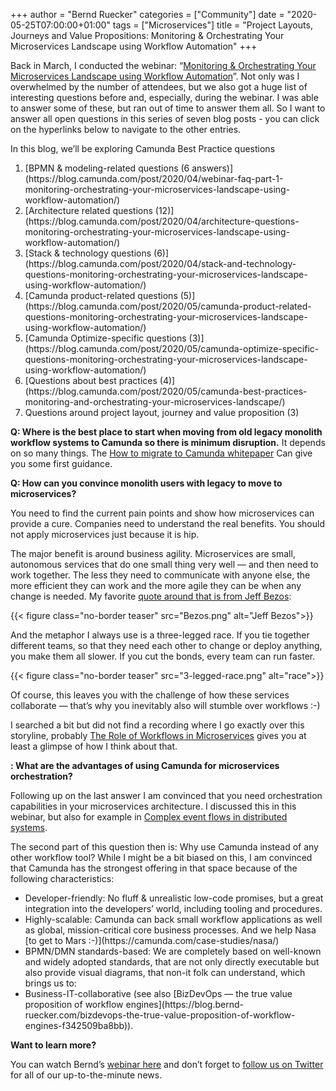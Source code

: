 +++
author = "Bernd Ruecker"
categories = ["Community"]
date = "2020-05-25T07:00:00+01:00"
tags = ["Microservices"]
title = "Project Layouts, Journeys and Value Propositions: Monitoring & Orchestrating Your Microservices Landscape using Workflow Automation"
+++

Back in March, I conducted the webinar: “[Monitoring & Orchestrating Your Microservices Landscape using Workflow Automation](https://camunda.com/learn/webinars/microservices-landscape-workflow-automation/)”. Not only was I overwhelmed by the number of attendees, but we also got a huge list of interesting questions before and, especially, during the webinar. I was able to answer some of these, but ran out of time to answer them all. So I want to answer all open questions in this series of seven blog posts - you can click on the hyperlinks below to navigate to the other entries.
<!--more-->

In this blog, we’ll be exploring Camunda Best Practice questions
<ol>
<li>[BPMN & modeling-related questions (6 answers)](https://blog.camunda.com/post/2020/04/webinar-faq-part-1-monitoring-orchestrating-your-microservices-landscape-using-workflow-automation/)</li>
<li>[Architecture related questions (12)](https://blog.camunda.com/post/2020/04/architecture-questions-monitoring-orchestrating-your-microservices-landscape-using-workflow-automation/)</li>
<li>[Stack & technology questions (6)](https://blog.camunda.com/post/2020/04/stack-and-technology-questions-monitoring-orchestrating-your-microservices-landscape-using-workflow-automation/)</li>
<li>[Camunda product-related questions (5)](https://blog.camunda.com/post/2020/05/camunda-product-related-questions-monitoring-orchestrating-your-microservices-landscape-using-workflow-automation/)</li>
<li>[Camunda Optimize-specific questions (3)](https://blog.camunda.com/post/2020/05/camunda-optimize-specific-questions-monitoring-orchestrating-your-microservices-landscape-using-workflow-automation/)</li>
<li>[Questions about best practices (4)](https://blog.camunda.com/post/2020/05/camunda-best-practices-monitoring-and-orchestrating-your-microservices-landscape/)</li>
<li>Questions around project layout, journey and value proposition (3)</li>
</ol>

__Q: Where is the best place to start when moving from old legacy monolith workflow systems to Camunda so there is minimum disruption.__
It depends on so many things. The [How to migrate to Camunda whitepaper](https://camunda.com/learn/whitepapers/migrate-to-camunda/) Can give you some first guidance.

__Q: How can you convince monolith users with legacy to move to microservices?__

You need to find the current pain points and show how microservices can provide a cure. Companies need to understand the real benefits. You should not apply microservices just because it is hip.

The major benefit is around business agility. Microservices are small, autonomous services that do one small thing very well — and then need to work together. The less they need to communicate with anyone else, the more efficient they can work and the more agile they can be when any change is needed. My favorite [quote around that is from Jeff Bezos](https://www.fastcompany.com/50106/inside-mind-jeff-bezos-5):

{{< figure class="no-border teaser" src="Bezos.png" alt="Jeff Bezos">}}

And the metaphor I always use is a three-legged race. If you tie together different teams, so that they need each other to change or deploy anything, you make them all slower. If you cut the bonds, every team can run faster.

{{< figure class="no-border teaser" src="3-legged-race.png" alt="race">}}

Of course, this leaves you with the challenge of how these services collaborate — that’s why you inevitably also will stumble over workflows :-)

I searched a bit but did not find a recording where I go exactly over this storyline, probably [The Role of Workflows in Microservices](https://www.youtube.com/watch?v=UIepHI_JPwE) gives you at least a glimpse of how I think about that.

__: What are the advantages of using Camunda for microservices orchestration?__

Following up on the last answer I am convinced that you need orchestration capabilities in your microservices architecture. I discussed this in this webinar, but also for example in [Complex event flows in distributed systems](https://berndruecker.io/complex-event-flows-in-distributed-systems/).

The second part of this question then is: Why use Camunda instead of any other workflow tool? While I might be a bit biased on this, I am convinced that Camunda has the strongest offering in that space because of the following characteristics:
<ul>
  <li>Developer-friendly: No fluff & unrealistic low-code promises, but a great integration into the developers’ world, including tooling and procedures.</li>
  <li>Highly-scalable: Camunda can back small workflow applications as well as global, mission-critical core business processes. And we help Nasa [to get to Mars :-)](https://camunda.com/case-studies/nasa/)</li>
  <li>BPMN/DMN standards-based: We are completely based on well-known and widely adopted standards, that are not only directly executable but also provide visual diagrams, that non-it folk can understand, which brings us to:</li>
  <li>Business-IT-collaborative (see also [BizDevOps — the true value proposition of workflow engines](https://blog.bernd-ruecker.com/bizdevops-the-true-value-proposition-of-workflow-engines-f342509ba8bb)).</li>
</ul>

__Want to learn more?__

You can watch Bernd’s [webinar here](https://camunda.com/learn/webinars/microservices-landscape-workflow-automation/) and don’t forget to [follow us on Twitter](https://twitter.com/Camunda) for all of our up-to-the-minute news.
